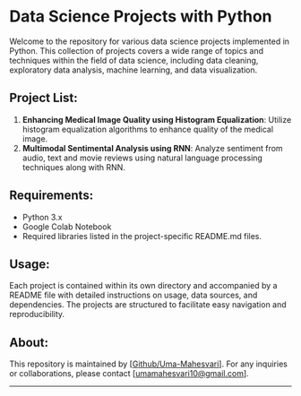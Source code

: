 # Data Science Projects with Python

Welcome to the repository for various data science projects implemented in Python. This collection of projects covers a wide range of topics and techniques within the field of data science, including data cleaning, exploratory data analysis, machine learning, and data visualization.

## Project List:

1. **Enhancing Medical Image Quality using Histogram Equalization**: Utilize histogram equalization algorithms to enhance quality of the medical image.
2. **Multimodal Sentimental Analysis using RNN**: Analyze sentiment from audio, text and movie reviews using natural language processing techniques along with RNN.

## Requirements:

- Python 3.x
- Google Colab Notebook 
- Required libraries listed in the project-specific README.md files.

## Usage:

Each project is contained within its own directory and accompanied by a README file with detailed instructions on usage, data sources, and dependencies. The projects are structured to facilitate easy navigation and reproducibility.

## About:

This repository is maintained by [[Github/Uma-Mahesvari](https://github.com/Uma-Mahesvari)]. For any inquiries or collaborations, please contact [umamahesvari10@gmail.com].

---

